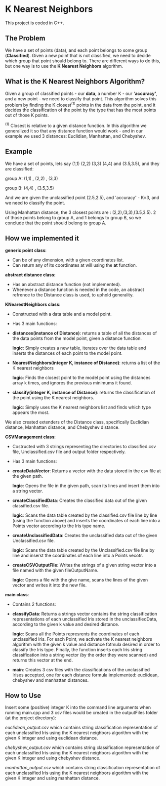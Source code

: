 # K Nearest Neighbors

This project is coded in C++.
## The Problem
We have a set of points (data), and each point belongs to some group (**Classified**).
Given a new point that is not classified, we need to decide which group that point should belong to.
There are different ways to do this, but one way is to use the **K Nearest Neighbors** algorithm.
## What is the K Nearest Neighbors Algorithm?
Given a group of classified points - our **data**, a number K - our **'accuracy'**, and a new point -  we need to classify that point.
This algorithm solves this problem by finding the K closest<sup>(1)</sup> points in the data from the point, and it decides the classification
of the point by the type that has the most points out of those K points.

<sup>(1)</sup> Closest is relative to a given distance function. In this algorithm we generalized it so that any distance function would work - and in our example we used 3 distances: Euclidian, Manhattan, and Chebyshev.

## Example
We have a set of points, lets say (1,1) (2,2) (3,3) (4,4) and (3.5,3.5), and they are classified:

group A: (1,1) , (2,2) , (3,3)

group B: (4,4) , (3.5,3.5)

And we are given the unclassified point (2.5,2.5), and 'accuracy' - K=3, and we need to classify the point.

Using Manhattan distance, the 3 closest points are : (2,2),(3,3),(3.5,3.5). 2 of those points belong to group A,
and 1 belongs to group B, so we conclude that the point should belong to group A.

## How we implemented it
**generic point class**:
- Can be of any dimension, with a given coordinates list.
- Can return any of its coordinates at will using the **at** function.

**abstract distance class**:
- Has an abstract distance function (not implemented).
- Whenever a distance function is needed in the code, an abstract refrence to the Distance class is used, to uphold generality.

**KNearestNeighbors class**:
- Constructed with a data table and a model point.
- Has 3 main functions:
- **distances(instance of Distance)**: returns a table of all the distances of the data points from the model point, given a distance function.

  **logic**: Simply creates a new table, iterates over the data table and inserts the distances of each point to the model point.
- **NearestNeighbors(integer K, instance of Distance)**: returns a list of the K nearest neighbors

  **logic**: Finds the closest point to the model point using the distances array k times, and ignores the previous minimums it found.
- **classify(integer K, instance of Distance)**: returns the classification of the point using the K nearest neighbors.

  **logic**: Simply uses the K nearest neighbors list and finds which type appears the most.

We also created extenders of the Distance class, specifically Euclidian distance, Manhattan distance, and Chebyshev distance.

**CSVManagement class**:
- Costructed with 3 strings representing the directories to classified.csv file, Unclassified.csv file and output folder respectively.
- Has 3 main functions:
- **createDataVector**: Returns a vector with the data stored in the csv file at the given path.

  **logic**: Opens the file in the given path, scan its lines and insert them into a string vector.
- **createClassifiedData**: Creates the classified data out of the given classified.csv file.

  **logic**: Scans the data table created by the classified.csv file line by line (using the function above) and inserts the coordinates of each line into a Points vector according to the Iris type name.
 - **createUnclassifiedData**:  Creates the unclassified data out of the given Unclassified.csv file.
 
   **logic**: Scans the data table created by the Unclassified.csv file line by line and inserst the coordinates of each line into a Points vecotr.
 - **createCSVOutputFile**: Writes the strings of a given string vector into a file named with the given fileOutputName. 
 
   **logic**: Opens a file with the give name, scans the lines of the given vector and writes it into the new file.

**main class**:
 - Contains 2 functions:
 - **classifyData**: Returns a strings vector contains the string classification representations of each unclassified Iris stored in the unclassifiedData, according to the given k value and desired distance.
 
   **logic**: Scans all the Points represrents the coordinates of each unclassified Iris. For each Point, we activate the K nearest neighbors algorithm with the given k value and distance fotmula desired in order to classify the Iris type. Finally, the function inserts each Iris string classification into a string vector (by the order they were scanned) and returns this vector at the end.
 - **main**: Creates 3 csv files with the classifications of the unclassified Irises accepted, one for each distance formula implemented: euclidean, chebyshev and manhattan distances.

## How to Use
Insert some (positive) integer K into the command line arguments when running main.cpp and 3 csv files would be created in the outputFiles folder (at the project directory):

*euclidean_output.csv* which contains string classification representation of each unclassified Iris using the K nearest neighbors algorithm with the given K integer and using euclidean distance.

*chebyshev_output.csv* which contains string classification representation of each unclassified Iris using the K nearest neighbors algorithm with the given K integer and using chebyshev distance.

*manhattan_output.csv* which contains string classification representation of each unclassified Iris using the K nearest neighbors algorithm with the given K integer and using manhattan distance.
